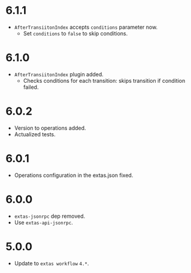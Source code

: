 # 6.1.1

- `AfterTransiitonIndex` accepts `conditions` parameter now.
  - Set `conditions` to `false` to skip conditions.

# 6.1.0

- `AfterTransiitonIndex` plugin added.
  - Checks conditions for each transition: skips transition if condition failed.

# 6.0.2

- Version to operations added.
- Actualized tests.

# 6.0.1

- Operations configuration in the extas.json fixed.

# 6.0.0

- `extas-jsonrpc` dep removed.
- Use `extas-api-jsonrpc`.

# 5.0.0

- Update to `extas workflow` `4.*`.